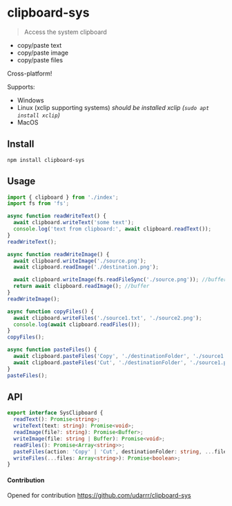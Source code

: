 # clipboard-sys

> Access the system clipboard

- copy/paste text
- copy/paste image
- copy/paste files

Cross-platform!

Supports:

- Windows
- Linux (xclip supporting systems) *should be installed xclip (`sudo apt install xclip`)*
- MacOS

## Install

```
npm install clipboard-sys
```

## Usage

```typescript
import { clipboard } from './index';
import fs from 'fs';

async function readWriteText() {
  await clipboard.writeText('some text');
  console.log('text from clipboard:', await clipboard.readText());
}
readWriteText();

async function readWriteImage() {
  await clipboard.writeImage('./source.png');
  await clipboard.readImage('./destination.png');

  await clipboard.writeImage(fs.readFileSync('./source.png')); //buffer
  return await clipboard.readImage(); //buffer
}
readWriteImage();

async function copyFiles() {
  await clipboard.writeFiles('./source1.txt', './source2.png');
  console.log(await clipboard.readFiles());
}
copyFiles();

async function pasteFiles() {
  await clipboard.pasteFiles('Copy', './destinationFolder', './source1.png', './source2.png');
  await clipboard.pasteFiles('Cut', './destinationFolder', './source1.png', './source2.png');
}
pasteFiles();
```

## API

```typescript
export interface SysClipboard {
  readText(): Promise<string>;
  writeText(text: string): Promise<void>;
  readImage(file?: string): Promise<Buffer>;
  writeImage(file: string | Buffer): Promise<void>;
  readFiles(): Promise<Array<string>>;
  pasteFiles(action: 'Copy' | 'Cut', destinationFolder: string, ...files: Array<string>): Promise<void>;
  writeFiles(...files: Array<string>): Promise<boolean>;
}
```

#### Contribution

Opened for contribution <https://github.com/udarrr/clipboard-sys>
